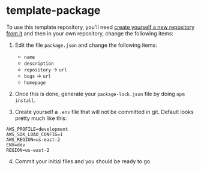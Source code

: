# template-package

To use this template repository, you'll need [create yourself a new repository from it](https://docs.github.com/en/repositories/creating-and-managing-repositories/creating-a-repository-from-a-template) and then in your own repository, change the following items:

1. Edit the file `package.json` and change the following items:

   - `name`
   - `description`
   - `repository` -> `url`
   - `bugs` -> `url`
   - `homepage`

2. Once this is done, generate your `package-lock.json` file by doing `npm install`.

3. Create yourself a `.env` file that will not be committed in git. Default looks pretty much like this:

```
AWS_PROFILE=development
AWS_SDK_LOAD_CONFIG=1
AWS_REGION=us-east-2
ENV=dev
REGION=us-east-2
```

4. Commit your initial files and you should be ready to go.
